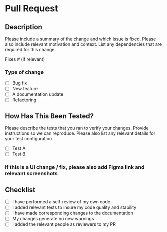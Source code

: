 # Pull Request

## Description

Please include a summary of the change and which issue is fixed. Please also include relevant motivation and context. List any dependencies that are required for this change.

Fixes # (if relevant)

### Type of change

- [ ] Bug fix
- [ ] New feature
- [ ] A documentation update
- [ ] Refactoring

## How Has This Been Tested?

Please describe the tests that you ran to verify your changes. Provide instructions so we can reproduce. Please also list any relevant details for your test configuration

- [ ] Test A
- [ ] Test B

### If this is a UI change / fix, please also add Figma link and relevant screenshots

## Checklist

- [ ] I have performed a self-review of my own code
- [ ] I added relevant tests to insure my code quality and stability
- [ ] I have made corresponding changes to the documentation
- [ ] My changes generate no new warnings
- [ ] I added the relevant people as reviewers to my PR
